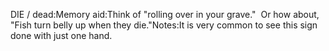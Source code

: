 DIE / dead:Memory aid:Think of "rolling over in your grave."  Or how about, "Fish turn belly up 
  when they die."Notes:It is very common to see this sign done with just one hand.